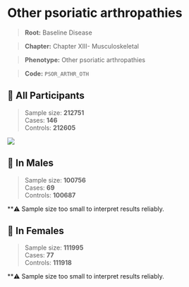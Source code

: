 # Other psoriatic arthropathies

> **Root:** Baseline Disease  

> **Chapter:** Chapter XIII- Musculoskeletal  

> **Phenotype:** Other psoriatic arthropathies  

> **Code:** `PSOR_ARTHR_OTH`

## 🧪 All Participants  
> Sample size: **212751**  
> Cases: **146**  
> Controls: **212605**
<img src="/Disease/Figures/ALL/Baseline/PSOR_ARTHR_OTH.png"/>
<CsvTable src="/Disease_Data/ALL/Baseline/LG_PSOR_ARTHR_OTH.csv" label="🔍 View full results" />

## 👨 In Males  
> Sample size: **100756**  
> Cases: **69**  
> Controls: **100687**

**⚠️ Sample size too small to interpret results reliably.

## 👩 In Females  
> Sample size: **111995**  
> Cases: **77**  
> Controls: **111918**

**⚠️ Sample size too small to interpret results reliably.
